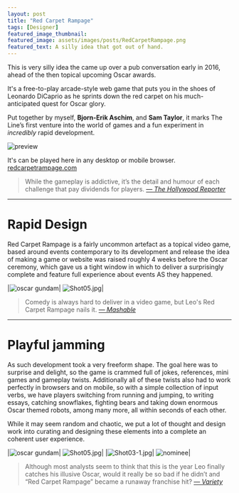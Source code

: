 ```yaml
---
layout: post
title: "Red Carpet Rampage"
tags: [Designer]
featured_image_thumbnail:
featured_image: assets/images/posts/RedCarpetRampage.png
featured_text: A silly idea that got out of hand.
---
```


This is very silly idea the came up over a pub conversation early in 2016, ahead of the then topical upcoming Oscar awards. 

It's a free-to-play arcade-style web game that puts you in the shoes of Leonardo DiCaprio as he sprints down the red carpet on his much-anticipated quest for Oscar glory. 

Put together by myself, **Bjorn-Erik Aschim**, and **Sam Taylor**, it marks The Line’s first venture into the world of games and a fun experiment in _incredibly_ rapid development.

![preview](assets/images/posts/Shot05.jpg)

It's can be played here in any desktop or mobile browser. <br>
[redcarpetrampage.com](http://redcarpetrampage.com/)

>While the gameplay is addictive, it’s the detail and humour of each challenge that pay dividends for players.
><cite>[— The Hollywood Reporter](https://www.hollywoodreporter.com/news/general-news/why-impossible-win-an-oscar-866560/)</cite>

---

# Rapid Design

Red Carpet Rampage is a fairly uncommon artefact as a topical video game, based around events contemporary to its development and release
the idea of making a game or website was raised roughly 4 weeks before the Oscar ceremony, which gave us a tight window in which to 
deliver a surprisingly complete and feature full experience about events AS they happened.

|![oscar gundam](assets/images/posts/RCRNotes.jpg)| ![Shot05.jpg](assets/images/posts/RCRNotes2.jpg)|

>Comedy is always hard to deliver in a video game, but Leo's Red Carpet Rampage nails it.
><cite>[— Mashable](https://mashable.com/archive/leo-dicaprio-oscars-2016-game)</cite>


---
# Playful jamming

As such development took a very freeform shape. The goal here was to surprise and delight, so the game is crammed full of jokes, references,
mini games and gameplay twists. Additionally all of these twists also had to work perfectly in browsers and on mobile, so with a simple collection
of input verbs, we have players switching from running and jumping, to writing essays, catching snowflakes, fighting bears and taking down enormous
Oscar themed robots, among many more, all within seconds of each other. 

While it may seem random and chaotic, we put a lot of thought and design work into curating and designing these elements into a complete an coherent user experience.

|![oscar gundam](assets/images/posts/oscarGundam.png)| ![Shot05.jpg](assets/images/posts/Shot04.jpg)|
|![Shot03-1.jpg](assets/images/posts/Shot03-1.png)| ![nominee](assets/images/posts/blaknominee.png)|

>Although most analysts seem to think that this is the year Leo finally catches his illusive Oscar, would it really be so bad if he didn’t and “Red Carpet Rampage” became a runaway franchise hit?
><cite>[— Variety](https://variety.com/2016/digital/news/leonardo-dicaprio-video-game-oscar-red-carpet-rampage-1201707554/)</cite>
